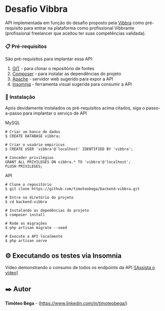 # Desafio  Vibbra

API implementada em função do desafio proposto pela [Vibbra](https://www.vibbra.com.br/) como pré-requisito para entrar na plataforma como profissional Vibbrante (profissional freelancer que aceitou ter suas competências validada).

### 📋 Pré-requisitos

São pré-requisitos para implantar essa API:
1. [GIT](https://git-scm.com/downloads) - para clonar o repositório de fontes
2. [Composer](https://getcomposer.org/download/) - para instalar as dependências do projeto
3. [Apache](https://www.apachefriends.org/pt_br/index.html) - servidor web sugerido para expor a API
4. [Insomnia](https://insomnia.rest/download) - ferramenta visual sugerida para consumir a API

### 🔧 Instalação

Após devidamente instalados os pré-requisitos acima citados, siga o passo-a-passo para implantar o serviço de API

MySQL
```
# Criar um banco de dados
$ CREATE DATABASE vibbra;

# Criar o usuário empiricus
$ CREATE USER 'vibbra'@'localhost' IDENTIFIED BY 'vibbra';

# Conceder privilégios
GRANT ALL PRIVILEGES ON vibbra.* TO 'vibbra'@'localhost';
FLUSH PRIVILEGES;
```

API
```
# Clone o repositório
$ git clone https://github.com/timoteobega/backend-vibbra.git

# Entre no diretório do projeto
$ cd backend-vibbra

# Instalando as depedências do projeto
$ composer install

# Rode as migrações
$ php artisan migrate --seed

# Execute a API localmente
$ php artisan serve
```

## ⚙️ Executando os testes via Insomnia

Vídeo demonstrando o consumo de todos os endpoints da API 
[![Assista o vídeo]](https://youtu.be/u27T4NZV_Ac)

## ✒️ Autor
**Timóteo Bega** - (https://www.linkedin.com/in/timoteobega/)
